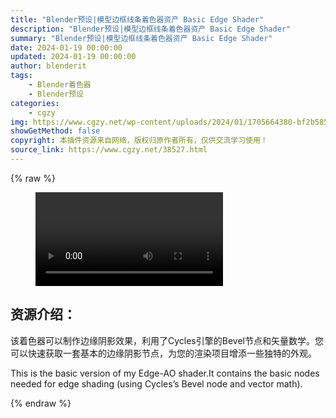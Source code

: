 ```yaml
---
title: "Blender预设|模型边框线条着色器资产 Basic Edge Shader"
description: "Blender预设|模型边框线条着色器资产 Basic Edge Shader"
summary: "Blender预设|模型边框线条着色器资产 Basic Edge Shader"
date: 2024-01-19 00:00:00
updated: 2024-01-19 00:00:00
author: blenderit
tags: 
    - Blender着色器
    - Blender预设
categories:
    - cgzy
img: https://www.cgzy.net/wp-content/uploads/2024/01/1705664380-bf2b585aaeb7a04.webp
showGetMethod: false
copyright: 本插件资源来自网络，版权归原作者所有，仅供交流学习使用！
source_link: https://www.cgzy.net/38527.html
---
```


{% raw %}
<figure class="wp-block-video aligncenter"><video controls src="http://cloud.video.taobao.com/play/u/null/p/1/e/6/t/1/447424531129.mp4"><track src="https://www.cgzy.net/wp-content/uploads/2024/01/1705664414-d91add8162cade9.vtt"></track></video></figure><div class="wp-block-pandastudio-title"><div class="title_style_01"><h2 id="h2-0">资源介绍：</h2></div></div><p class="is-style-text-indent-2em">该着色器可以制作边缘阴影效果，利用了Cycles引擎的Bevel节点和矢量数学。您可以快速获取一套基本的边缘阴影节点，为您的渲染项目增添一些独特的外观。</p><p>This is the basic version of my Edge-AO shader.It contains the basic nodes needed for edge shading (using Cycles’s Bevel node and vector math).</p>
<div style="display: none">cgzy</div>
{% endraw %}